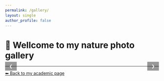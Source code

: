 ```yaml
---
permalink: /gallery/
layout: single
author_profile: false
---
```

# 🌿 Wellcome to my nature photo gallery
<div class="carousel">
  <div class="slides">
    <img src="/images/gallery/photo1.webp" alt="Photo 1">
    <img src="/images/gallery/photo2.webp" alt="Photo 2">
    <img src="/images/gallery/photo3.webp" alt="Photo 3">
    <img src="/images/gallery/photo4.webp" alt="Photo 4">
    <img src="/images/gallery/photo5.webp" alt="Photo 5">
    <img src="/images/gallery/photo6.webp" alt="Photo 6">
  </div>
  <button class="prev" onclick="plusSlides(-1)">❮</button>
  <button class="next" onclick="plusSlides(1)">❯</button>
</div>

<script>
let slideIndex = 0;
const slides = document.querySelectorAll(".carousel .slides img");
showSlide(slideIndex);

function plusSlides(n) {
  slideIndex = (slideIndex + n + slides.length) % slides.length;
  showSlide(slideIndex);
}

function showSlide(n) {
  slides.forEach((img, i) => {
    img.style.display = (i === n) ? "block" : "none";
  });
}
</script>

<style>
.carousel {
  position: relative;
  max-width: 1200px;
  margin: auto;
}
.carousel .slides img {
  height: 600px;
  display: block;      /* 让它能被居中 */
  margin: auto;        /* 居中对齐 */
  display: none;
}
.carousel .prev, .carousel .next {
  position: absolute;
  top: 50%;
  transform: translateY(-50%);
  background: rgba(0,0,0,0.4);
  color: white;
  border: none;
  padding: 0.5em 1em;
  cursor: pointer;
}
.carousel .prev { left: 0; }
.carousel .next { right: 0; }
</style>

---

[⬅ Back to my academic page](/)
